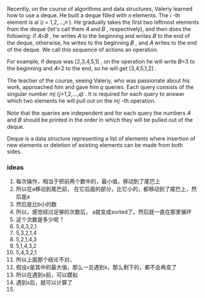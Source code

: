 Recently, on the course of algorithms and data structures, Valeriy learned how to use a deque. He built a deque filled with 𝑛
 elements. The 𝑖
-th element is 𝑎𝑖
 (𝑖
 = 1,2,…,𝑛
). He gradually takes the first two leftmost elements from the deque (let's call them 𝐴
 and 𝐵
, respectively), and then does the following: if 𝐴>𝐵
, he writes 𝐴
 to the beginning and writes 𝐵
 to the end of the deque, otherwise, he writes to the beginning 𝐵
, and 𝐴
 writes to the end of the deque. We call this sequence of actions an operation.

For example, if deque was [2,3,4,5,1]
, on the operation he will write 𝐵=3
 to the beginning and 𝐴=2
 to the end, so he will get [3,4,5,1,2]
.

The teacher of the course, seeing Valeriy, who was passionate about his work, approached him and gave him 𝑞
 queries. Each query consists of the singular number 𝑚𝑗
 (𝑗=1,2,…,𝑞)
. It is required for each query to answer which two elements he will pull out on the 𝑚𝑗
-th operation.

Note that the queries are independent and for each query the numbers 𝐴
 and 𝐵
 should be printed in the order in which they will be pulled out of the deque.

Deque is a data structure representing a list of elements where insertion of new elements or deletion of existing elements can be made from both sides.


### ideas
1. 每次操作，相当于把前两个数中的，最小值，移动到了尾巴上
2. 所以在a移动到尾巴前， 在它后面的部分，比它小的，都移动到了尾巴上，然后是a
3. 然后是比b小的数
4. 所以，感觉经过足够的次数后， a就变成sorted了。然后就一直在那里循环
5. 这个次数是多少呢？
6. 5,4,3,2,1
7. 5,3,2,1,4
8. 5,2,1,4,3
9. 5,1,4,3,2
10. 5,4,3,2,1
11. 所以上面那个结论不对。
12. 假设x是其中的最大值，那么一旦遇到x，那么剩下的，都不会再变了
13. 所以在遇到x前，可以模拟
14. 遇到x后，就可以计算了
15. 